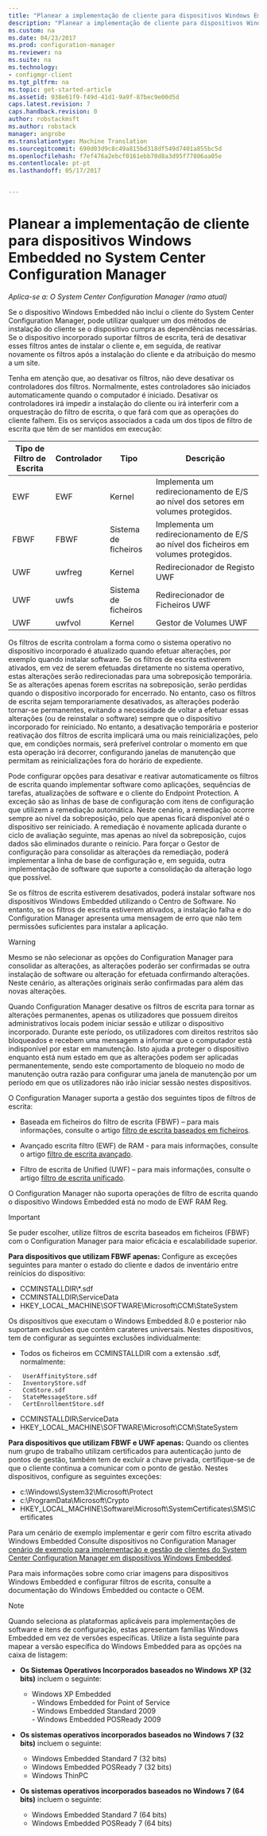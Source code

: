 ```yaml
---
title: "Planear a implementação de cliente para dispositivos Windows Embedded | Documentos do Microsoft"
description: "Planear a implementação de cliente para dispositivos Windows Embedded no System Center Configuration Manager."
ms.custom: na
ms.date: 04/23/2017
ms.prod: configuration-manager
ms.reviewer: na
ms.suite: na
ms.technology:
- configmgr-client
ms.tgt_pltfrm: na
ms.topic: get-started-article
ms.assetid: 038e61f9-f49d-41d1-9a9f-87bec9e00d5d
caps.latest.revision: 7
caps.handback.revision: 0
author: robstackmsft
ms.author: robstack
manager: angrobe
ms.translationtype: Machine Translation
ms.sourcegitcommit: 690d03d9c8c49a815bd318df549d7401a855bc5d
ms.openlocfilehash: f7ef476a2ebcf0161ebb70d8a3d95f77806aa05e
ms.contentlocale: pt-pt
ms.lasthandoff: 05/17/2017


---
```

# <a name="planning-for-client-deployment-to-windows-embedded-devices-in-system-center-configuration-manager"></a>Planear a implementação de cliente para dispositivos Windows Embedded no System Center Configuration Manager

*Aplica-se a: O System Center Configuration Manager (ramo atual)*

<a name="BKMK_DeployClientEmbedded"></a>Se o dispositivo Windows Embedded não inclui o cliente do System Center Configuration Manager, pode utilizar qualquer um dos métodos de instalação do cliente se o dispositivo cumpra as dependências necessárias. Se o dispositivo incorporado suportar filtros de escrita, terá de desativar esses filtros antes de instalar o cliente e, em seguida, de reativar novamente os filtros após a instalação do cliente e da atribuição do mesmo a um site.  

 Tenha em atenção que, ao desativar os filtros, não deve desativar os controladores dos filtros. Normalmente, estes controladores são iniciados automaticamente quando o computador é iniciado. Desativar os controladores irá impedir a instalação do cliente ou irá interferir com a orquestração do filtro de escrita, o que fará com que as operações do cliente falhem. Eis os serviços associados a cada um dos tipos de filtro de escrita que têm de ser mantidos em execução:  

|Tipo de Filtro de Escrita|Controlador|Tipo|Descrição|  
|-----------------------|------------|----------|-----------------|  
|EWF|EWF|Kernel|Implementa um redirecionamento de E/S ao nível dos setores em volumes protegidos.|  
|FBWF|FBWF|Sistema de ficheiros|Implementa um redirecionamento de E/S ao nível dos ficheiros em volumes protegidos.|  
|UWF|uwfreg|Kernel|Redirecionador de Registo UWF|  
|UWF|uwfs|Sistema de ficheiros|Redirecionador de Ficheiros UWF|  
|UWF|uwfvol|Kernel|Gestor de Volumes UWF|  

 Os filtros de escrita controlam a forma como o sistema operativo no dispositivo incorporado é atualizado quando efetuar alterações, por exemplo quando instalar software. Se os filtros de escrita estiverem ativados, em vez de serem efetuadas diretamente no sistema operativo, estas alterações serão redirecionadas para uma sobreposição temporária. Se as alterações apenas forem escritas na sobreposição, serão perdidas quando o dispositivo incorporado for encerrado. No entanto, caso os filtros de escrita sejam temporariamente desativados, as alterações poderão tornar-se permanentes, evitando a necessidade de voltar a efetuar essas alterações (ou de reinstalar o software) sempre que o dispositivo incorporado for reiniciado. No entanto, a desativação temporária e posterior reativação dos filtros de escrita implicará uma ou mais reinicializações, pelo que, em condições normais, será preferível controlar o momento em que esta operação irá decorrer, configurando janelas de manutenção que permitam as reinicializações fora do horário de expediente.  

 Pode configurar opções para desativar e reativar automaticamente os filtros de escrita quando implementar software como aplicações, sequências de tarefas, atualizações de software e o cliente do Endpoint Protection. A exceção são as linhas de base de configuração com itens de configuração que utilizem a remediação automática. Neste cenário, a remediação ocorre sempre ao nível da sobreposição, pelo que apenas ficará disponível até o dispositivo ser reiniciado. A remediação é novamente aplicada durante o ciclo de avaliação seguinte, mas apenas ao nível da sobreposição, cujos dados são eliminados durante o reinício. Para forçar o Gestor de configuração para consolidar as alterações da remediação, poderá implementar a linha de base de configuração e, em seguida, outra implementação de software que suporte a consolidação da alteração logo que possível.  

 Se os filtros de escrita estiverem desativados, poderá instalar software nos dispositivos Windows Embedded utilizando o Centro de Software. No entanto, se os filtros de escrita estiverem ativados, a instalação falha e do Configuration Manager apresenta uma mensagem de erro que não tem permissões suficientes para instalar a aplicação.  

> [!WARNING]  
>  Mesmo se não selecionar as opções do Configuration Manager para consolidar as alterações, as alterações poderão ser confirmadas se outra instalação de software ou alteração for efetuada confirmando alterações. Neste cenário, as alterações originais serão confirmadas para além das novas alterações.  

 Quando Configuration Manager desative os filtros de escrita para tornar as alterações permanentes, apenas os utilizadores que possuem direitos administrativos locais podem iniciar sessão e utilizar o dispositivo incorporado. Durante este período, os utilizadores com direitos restritos são bloqueados e recebem uma mensagem a informar que o computador está indisponível por estar em manutenção. Isto ajuda a proteger o dispositivo enquanto está num estado em que as alterações podem ser aplicadas permanentemente, sendo este comportamento de bloqueio no modo de manutenção outra razão para configurar uma janela de manutenção por um período em que os utilizadores não irão iniciar sessão nestes dispositivos.  

 O Configuration Manager suporta a gestão dos seguintes tipos de filtros de escrita:  

-   Baseada em ficheiros do filtro de escrita (FBWF) – para mais informações, consulte o artigo [filtro de escrita baseados em ficheiros](http://go.microsoft.com/fwlink/?LinkID=204717).  

-   Avançado escrita filtro (EWF) de RAM - para mais informações, consulte o artigo [filtro de escrita avançado](http://go.microsoft.com/fwlink/?LinkId=204718).  

-   Filtro de escrita de Unified (UWF) – para mais informações, consulte o artigo [filtro de escrita unificado](http://go.microsoft.com/fwlink/?LinkId=309236).  

 O Configuration Manager não suporta operações de filtro de escrita quando o dispositivo Windows Embedded está no modo de EWF RAM Reg.  

> [!IMPORTANT]  
>  Se puder escolher, utilize filtros de escrita baseados em ficheiros (FBWF) com o Configuration Manager para maior eficácia e escalabilidade superior.
>
> **Para dispositivos que utilizam FBWF apenas:** Configure as exceções seguintes para manter o estado do cliente e dados de inventário entre reinícios do dispositivo:  
>   
>  -   CCMINSTALLDIR\\*.sdf  
> -   CCMINSTALLDIR\ServiceData  
> -   HKEY_LOCAL_MACHINE\SOFTWARE\Microsoft\CCM\StateSystem  
>   
>  Os dispositivos que executam o Windows Embedded 8.0 e posterior não suportam exclusões que contêm carateres universais. Nestes dispositivos, tem de configurar as seguintes exclusões individualmente:  
>   
>  -   Todos os ficheiros em CCMINSTALLDIR com a extensão .sdf, normalmente:  
>   
>     -   UserAffinityStore.sdf  
>     -   InventoryStore.sdf  
>     -   CcmStore.sdf  
>     -   StateMessageStore.sdf  
>     -   CertEnrollmentStore.sdf  
> -   CCMINSTALLDIR\ServiceData  
> -   HKEY_LOCAL_MACHINE\SOFTWARE\Microsoft\CCM\StateSystem  
>   
> **Para dispositivos que utilizam FBWF e UWF apenas:** Quando os clientes num grupo de trabalho utilizam certificados para autenticação junto de pontos de gestão, também tem de excluir a chave privada, certifique-se de que o cliente continua a comunicar com o ponto de gestão. Nestes dispositivos, configure as seguintes exceções:  
>   
>  -   c:\Windows\System32\Microsoft\Protect  
> -   c:\ProgramData\Microsoft\Crypto  
> -   HKEY_LOCAL_MACHINE\Software\Microsoft\SystemCertificates\SMS\Certificates  

 Para um cenário de exemplo implementar e gerir com filtro escrita ativado Windows Embedded Consulte dispositivos no Configuration Manager [cenário de exemplo para implementação e gestão de clientes do System Center Configuration Manager em dispositivos Windows Embedded](../../../../core/clients/deploy/example-scenario-for-deploying-and-managing-clients-on-windows-embedded-devices.md).  

 Para mais informações sobre como criar imagens para dispositivos Windows Embedded e configurar filtros de escrita, consulte a documentação do Windows Embedded ou contacte o OEM.  

> [!NOTE]  
>  Quando seleciona as plataformas aplicáveis para implementações de software e itens de configuração, estas apresentam famílias Windows Embedded em vez de versões específicas. Utilize a lista seguinte para mapear a versão específica do Windows Embedded para as opções na caixa de listagem:  
>   
>  -   **Os Sistemas Operativos Incorporados baseados no Windows XP (32 bits)** incluem o seguinte:  
>   
>      -   Windows XP Embedded  
>     -   Windows Embedded for Point of Service  
>     -   Windows Embedded Standard 2009  
>     -   Windows Embedded POSReady 2009  
> -   **Os sistemas operativos incorporados baseados no Windows 7 (32 bits)** incluem o seguinte:  
>   
>      -   Windows Embedded Standard 7 (32 bits)  
>     -   Windows Embedded POSReady 7 (32 bits)  
>     -   Windows ThinPC  
> -   **Os sistemas operativos incorporados baseados no Windows 7 (64 bits)** incluem o seguinte:  
>   
>      -   Windows Embedded Standard 7 (64 bits)  
>     -   Windows Embedded POSReady 7 (64 bits)

